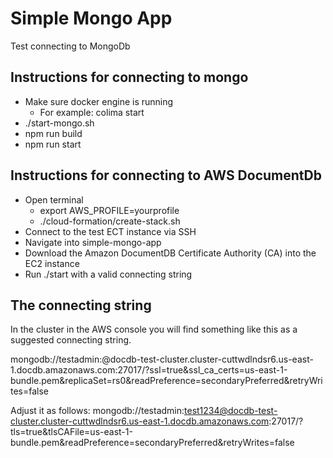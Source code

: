 # Simple Mongo App

Test connecting to MongoDb

## Instructions for connecting to mongo
- Make sure docker engine is running
  - For example: colima start
- ./start-mongo.sh
- npm run build
- npm run start

## Instructions for connecting to AWS DocumentDb
- Open terminal
  - export AWS_PROFILE=yourprofile
  - ./cloud-formation/create-stack.sh
- Connect to the test ECT instance via SSH
- Navigate into simple-mongo-app
- Download the Amazon DocumentDB Certificate Authority (CA) into the EC2 instance
- Run ./start with a valid connecting string

## The connecting string
In the cluster in the AWS console you will find something like this as a suggested connecting string.
  
mongodb://testadmin:<insertYourPassword>@docdb-test-cluster.cluster-cuttwdlndsr6.us-east-1.docdb.amazonaws.com:27017/?ssl=true&ssl_ca_certs=us-east-1-bundle.pem&replicaSet=rs0&readPreference=secondaryPreferred&retryWrites=false

Adjust it as follows:
mongodb://testadmin:test1234@docdb-test-cluster.cluster-cuttwdlndsr6.us-east-1.docdb.amazonaws.com:27017/?tls=true&tlsCAFile=us-east-1-bundle.pem&readPreference=secondaryPreferred&retryWrites=false
